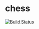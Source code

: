 chess
=====

[![Build Status](https://travis-ci.org/joeegan/chess.svg?branch=master)](https://travis-ci.org/joeegan/chess)
